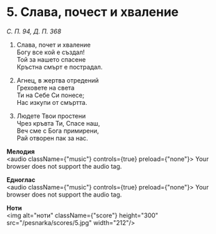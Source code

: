 # 5. Слава, почест и хваление

_С. П. 94, Д. П. 368_

1. Слава, почет и хваление  
Богу все кой е създал!  
Той за нашето спасене  
Кръстна смърт е пострадал.  

2. Агнец, в жертва отредений  
Греховете на света  
Ти на Себе Си понесе;  
Нас изкупи от смъртта.  

3. Людете Твои простени  
Чрез кръвта Ти, Спасе наш,  
Веч сме с Бога примирени,  
Рай отворен пак за нас.

**Мелодия**  
<audio className={"music"} controls={true} preload={"none"}>
    <source src="/pesnarka/mp3/5.mp3" type="audio/mpeg"/>
    Your browser does not support the audio tag.
</audio>

**Едноглас**  
<audio className={"music"} controls={true} preload={"none"}>
    <source src="/pesnarka/transp/5.mp3" type="audio/mpeg"/>
    Your browser does not support the audio tag.
</audio>

**Ноти**  
<img alt="ноти" className={"score"} height="300" src="/pesnarka/scores/5.jpg" width="212"/>
